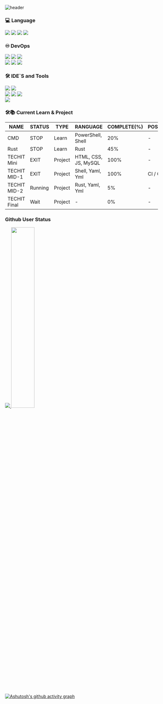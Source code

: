 ![header](https://capsule-render.vercel.app/api?type=waving&color=auto&height=300&section=header&text=Who%20am%20I&fontSize=90)

### 💻 Language
<img src="https://img.shields.io/badge/Rust-000000?style=for-the-badge&logo=Rust&logoColor=white"/></a>
<img src="https://img.shields.io/badge/Shell Script-000000?style=for-the-badge&logo=gnubash&logoColor=white"/></a>
<img src="https://img.shields.io/badge/PowerShell-2496ED?style=for-the-badge&logo=&logoColor=white"/></a>
<img src="https://img.shields.io/badge/Bash-4EAA25?style=for-the-badge&logo=gnubash&logoColor=white"/></a>
</br>
### ♾ DevOps
<img src="https://img.shields.io/badge/Github Action-2088FF?style=for-the-badge&logo=githubactions&logoColor=white"/></a>
<img src="https://img.shields.io/badge/Github-181717?style=for-the-badge&logo=github&logoColor=white"/></a>
<img src="https://img.shields.io/badge/Gitlab-FC6D26?style=for-the-badge&logo=gitlab&logoColor=white"/></a>
</br>
<img src="https://img.shields.io/badge/Docker-2496ED?style=for-the-badge&logo=docker&logoColor=white"/></a>
<img src="https://img.shields.io/badge/Kubernetes-326CE5?style=for-the-badge&logo=kubernetes&logoColor=white"/></a>
<img src="https://img.shields.io/badge/TerraForm-844FBA?style=for-the-badge&logo=terraform&logoColor=white"/></a>

### 🛠️ IDE`S and Tools
<img src="https://img.shields.io/badge/VSCODE-326CE5?style=for-the-badge&logo=&logoColor=white"/></a>
<img src="https://img.shields.io/badge/RustRover-000000?style=for-the-badge&logo=intellijidea&logoColor=white"/></a>
</br>
<img src="https://img.shields.io/badge/Gitkraken-179287?style=for-the-badge&logo=gitkraken&logoColor=white"/></a>
<img src="https://img.shields.io/badge/Actix-000000?style=for-the-badge&logo=actix&logoColor=white"/></a>
<img src="https://img.shields.io/badge/Cargo.io-000000?style=for-the-badge&logo=actix&logoColor=white"/></a>
</br>
<img src="https://img.shields.io/badge/Codeium-09B6A2?style=for-the-badge&logo=codeium&logoColor=white"/></a>


### 🛠📚 Current Learn & Project
| NAME | STATUS | TYPE | RANGUAGE | COMPLETE(%) | POSITION | REPOSITORY |
|------|--------|------|----------|-------------|----------|------------|
| CMD  | STOP | Learn | PowerShell, Shell | 20% | - | [CMD](https://github.com/gunwoo8873/CMD.git) |
| Rust | STOP | Learn | Rust | 45% | - | - |
| TECHIT Mini | EXIT | Project | HTML, CSS, JS, MySQL | 100% | - | [TECHIT-MiniProject](https://github.com/gunwoo8873/TECHIT-MiniProject.git) |
| TECHIT MID-1 | EXIT | Project | Shell, Yaml, Yml | 100% | CI / CD | [TECHIT-MidProject-1](https://github.com/gunwoo8873/TECHIT-midproject-1) |
| TECHIT MID-2 | Running | Project | Rust, Yaml, Yml | 5% | - | [TECHIT-MidProject-2](https://github.com/gunwoo8873/TECHIT-Midproject-2.git) |
| TECHIT Final | Wait | Project | - | 0% | - | [TECHIT-FinalProject](https://github.com/gunwoo8873/TECHIT-FinalProject.git) |

### Github User Status
<a href="s">
  <img src="https://github-readme-stats.vercel.app/api/top-langs/?username=gunwoo8873&exclude_repo=gunwoo8873.github.io&layout=compact&theme=tokyonight" />
</a>
<a href="s">
  <img src="https://github-readme-stats.vercel.app/api?username=gunwoo8873&theme=tokyonight&show_icons=true" width="39%" />
</a>

[![Ashutosh's github activity graph](https://github-readme-activity-graph.vercel.app/graph?username=gunwoo8873&theme=tokyo-night)](https://github.com/gunwoo8873/github-readme-activity-graph)
